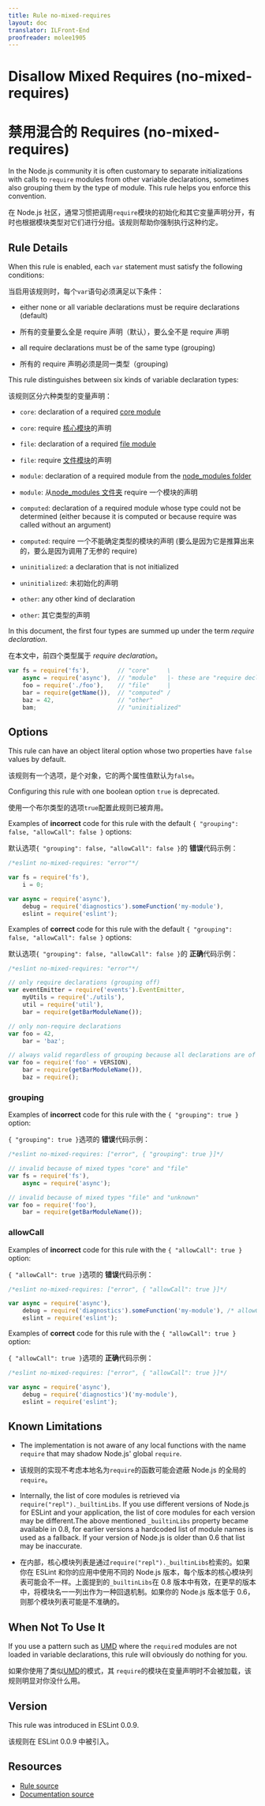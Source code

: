 ```yaml
---
title: Rule no-mixed-requires
layout: doc
translator: ILFront-End
proofreader: molee1905
---
```

<!-- Note: No pull requests accepted for this file. See README.md in the root directory for details. -->

# Disallow Mixed Requires (no-mixed-requires)

# 禁用混合的 Requires (no-mixed-requires)

In the Node.js community it is often customary to separate initializations with calls to `require` modules from other variable declarations, sometimes also grouping them by the type of module. This rule helps you enforce this convention.

在 Node.js 社区，通常习惯把调用`require`模块的初始化和其它变量声明分开，有时也根据模块类型对它们进行分组。该规则帮助你强制执行这种约定。
 
## Rule Details

When this rule is enabled, each `var` statement must satisfy the following conditions:

当启用该规则时，每个`var`语句必须满足以下条件：

* either none or all variable declarations must be require declarations (default)

* 所有的变量要么全是 require 声明（默认），要么全不是 require 声明

* all require declarations must be of the same type (grouping)

* 所有的 require 声明必须是同一类型（grouping)

This rule distinguishes between six kinds of variable declaration types:

该规则区分六种类型的变量声明：

* `core`: declaration of a required [core module][1]

* `core`: require [核心模块][1]的声明

* `file`: declaration of a required [file module][2]

* `file`: require [文件模块][2]的声明

* `module`: declaration of a required module from the [node_modules folder][3]

* `module`: 从[node_modules 文件夹][3] require 一个模块的声明

* `computed`: declaration of a required module whose type could not be determined (either because it is computed or because require was called without an argument)

* `computed`: require 一个不能确定类型的模块的声明 (要么是因为它是推算出来的，要么是因为调用了无参的 require)

* `uninitialized`: a declaration that is not initialized

* `uninitialized`: 未初始化的声明

* `other`: any other kind of declaration

* `other`: 其它类型的声明

In this document, the first four types are summed up under the term *require declaration*.

在本文中，前四个类型属于 *require declaration*。

```js
var fs = require('fs'),        // "core"     \
    async = require('async'),  // "module"   |- these are "require declaration"s
    foo = require('./foo'),    // "file"     |
    bar = require(getName()),  // "computed" /
    baz = 42,                  // "other"
    bam;                       // "uninitialized"
```

## Options

This rule can have an object literal option whose two properties have `false` values by default.

该规则有一个选项，是个对象，它的两个属性值默认为`false`。

Configuring this rule with one boolean option `true` is deprecated.

使用一个布尔类型的选项`true`配置此规则已被弃用。

Examples of **incorrect** code for this rule with the default `{ "grouping": false, "allowCall": false }` options:

默认选项`{ "grouping": false, "allowCall": false }`的 **错误**代码示例：

```js
/*eslint no-mixed-requires: "error"*/

var fs = require('fs'),
    i = 0;

var async = require('async'),
    debug = require('diagnostics').someFunction('my-module'),
    eslint = require('eslint');
```

Examples of **correct** code for this rule with the default `{ "grouping": false, "allowCall": false }` options:

默认选项`{ "grouping": false, "allowCall": false }`的 **正确**代码示例：

```js
/*eslint no-mixed-requires: "error"*/

// only require declarations (grouping off)
var eventEmitter = require('events').EventEmitter,
    myUtils = require('./utils'),
    util = require('util'),
    bar = require(getBarModuleName());

// only non-require declarations
var foo = 42,
    bar = 'baz';

// always valid regardless of grouping because all declarations are of the same type
var foo = require('foo' + VERSION),
    bar = require(getBarModuleName()),
    baz = require();
```

### grouping

Examples of **incorrect** code for this rule with the `{ "grouping": true }` option:

`{ "grouping": true }`选项的 **错误**代码示例：

```js
/*eslint no-mixed-requires: ["error", { "grouping": true }]*/

// invalid because of mixed types "core" and "file"
var fs = require('fs'),
    async = require('async');

// invalid because of mixed types "file" and "unknown"
var foo = require('foo'),
    bar = require(getBarModuleName());
```

### allowCall

Examples of **incorrect** code for this rule with the `{ "allowCall": true }` option:

`{ "allowCall": true }`选项的 **错误**代码示例：

```js
/*eslint no-mixed-requires: ["error", { "allowCall": true }]*/

var async = require('async'),
    debug = require('diagnostics').someFunction('my-module'), /* allowCall doesn't allow calling any function */
    eslint = require('eslint');
```

Examples of **correct** code for this rule with the `{ "allowCall": true }` option:

`{ "allowCall": true }`选项的 **正确**代码示例：

```js
/*eslint no-mixed-requires: ["error", { "allowCall": true }]*/

var async = require('async'),
    debug = require('diagnostics')('my-module'),
    eslint = require('eslint');
```

## Known Limitations

* The implementation is not aware of any local functions with the name `require` that may shadow Node.js' global `require`.

* 该规则的实现不考虑本地名为`require`的函数可能会遮蔽 Node.js 的全局的`require`。

* Internally, the list of core modules is retrieved via `require("repl")._builtinLibs`. If you use different versions of Node.js for ESLint and your application, the list of core modules for each version may be different.The above mentioned `_builtinLibs` property became available in 0.8, for earlier versions a hardcoded list of module names is used as a fallback. If your version of Node.js is older than 0.6 that list may be inaccurate.

* 在内部，核心模块列表是通过`require("repl")._builtinLibs`检索的。如果你在 ESLint 和你的应用中使用不同的 Node.js 版本，每个版本的核心模块列表可能会不一样。上面提到的`_builtinLibs`在 0.8 版本中有效，在更早的版本中，将模块名一一列出作为一种回退机制。如果你的 Node.js 版本低于 0.6，则那个模块列表可能是不准确的。

## When Not To Use It

If you use a pattern such as [UMD][4] where the `require`d modules are not loaded in variable declarations, this rule will obviously do nothing for you.

如果你使用了类似[UMD][4]的模式，其 `require`的模块在变量声明时不会被加载，该规则明显对你没什么用。

[1]: http://nodejs.org/api/modules.html#modules_core_modules
[2]: http://nodejs.org/api/modules.html#modules_file_modules
[3]: http://nodejs.org/api/modules.html#modules_loading_from_node_modules_folders
[4]: https://github.com/umdjs/umd

## Version

This rule was introduced in ESLint 0.0.9.

该规则在 ESLint 0.0.9 中被引入。

## Resources

* [Rule source](https://github.com/eslint/eslint/tree/master/lib/rules/no-mixed-requires.js)
* [Documentation source](https://github.com/eslint/eslint/tree/master/docs/rules/no-mixed-requires.md)
